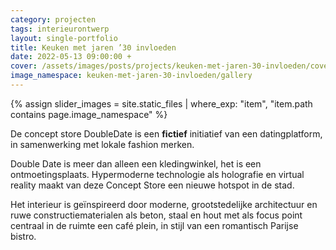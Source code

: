 ```yaml
---
category: projecten
tags: interieurontwerp
layout: single-portfolio
title: Keuken met jaren ’30 invloeden
date: 2022-05-13 09:00:00 +
cover: /assets/images/posts/projects/keuken-met-jaren-30-invloeden/cover@450w.jpg
image_namespace: keuken-met-jaren-30-invloeden/gallery
---
```

{% assign slider_images = site.static_files | where_exp: "item", "item.path contains page.image_namespace" %}

De concept store DoubleDate is een __fictief__ initiatief van een datingplatform, in samenwerking met lokale fashion merken.

Double Date is meer dan alleen een kledingwinkel, het is een ontmoetingsplaats. Hypermoderne technologie als holografie en virtual reality maakt van deze Concept Store een nieuwe hotspot in de stad.

Het interieur is geïnspireerd door moderne, grootstedelijke architectuur en ruwe constructiematerialen als beton, staal en hout met als focus point centraal in de ruimte een café plein, in stijl van een romantisch Parijse bistro.
